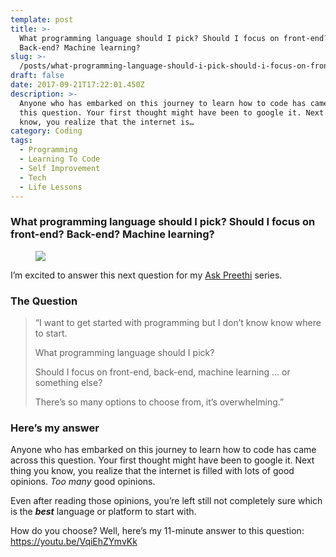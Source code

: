 ```yaml
---
template: post
title: >-
  What programming language should I pick? Should I focus on front-end?
  Back-end? Machine learning?
slug: >-
  /posts/what-programming-language-should-i-pick-should-i-focus-on-front-end-back-end-machine-learning/
draft: false
date: 2017-09-21T17:22:01.450Z
description: >-
  Anyone who has embarked on this journey to learn how to code has came across
  this question. Your first thought might have been to google it. Next thing you
  know, you realize that the internet is…
category: Coding
tags:
  - Programming
  - Learning To Code
  - Self Improvement
  - Tech
  - Life Lessons
---
```

### What programming language should I pick? Should I focus on front-end? Back-end? Machine learning?

<figure>

![](/media/what-programming-language-should-i-pick-should-i-focus-on-front-end-back-end-machine-learning-0.jpeg)

</figure>

I’m excited to answer this next question for my [Ask Preethi](https://medium.freecodecamp.org/what-are-the-most-challenging-parts-of-your-coding-journey-fbd7d3a7600f) series.

### The Question

> “I want to get started with programming but I don’t know know where to start.
>
> What programming language should I pick?
>
> Should I focus on front-end, back-end, machine learning … or something else?
>
> There’s so many options to choose from, it’s overwhelming.”

### Here’s my answer

Anyone who has embarked on this journey to learn how to code has came across this question. Your first thought might have been to google it. Next thing you know, you realize that the internet is filled with lots of good opinions. _Too many_ good opinions.

Even after reading those opinions, you’re left still not completely sure which is the _**best**_ language or platform to start with.

How do you choose? Well, here’s my 11-minute answer to this question: https://youtu.be/VqiEhZYmvKk
